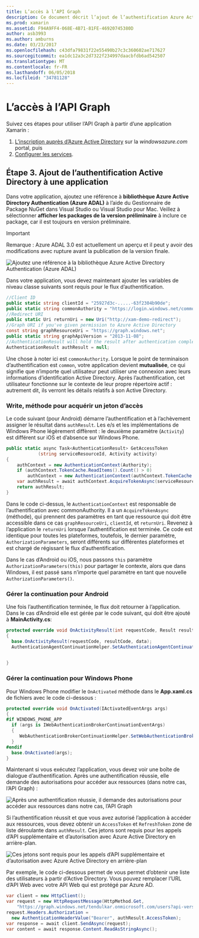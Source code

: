 ```yaml
---
title: L’accès à l’API Graph
description: Ce document décrit l’ajout de l’authentification Azure Active Directory à une application mobile développée avec Xamarin.
ms.prod: xamarin
ms.assetid: F94A9FF4-068E-4B71-81FE-46920745380D
author: asb3993
ms.author: amburns
ms.date: 03/23/2017
ms.openlocfilehash: c43dfa79831f22e55490b27c3c360602ae717627
ms.sourcegitcommit: ea1dc12a3c2d7322f234997daacbfdb6ad542507
ms.translationtype: MT
ms.contentlocale: fr-FR
ms.lasthandoff: 06/05/2018
ms.locfileid: "34781128"
---
```

# <a name="accessing-the-graph-api"></a>L’accès à l’API Graph

Suivez ces étapes pour utiliser l’API Graph à partir d’une application Xamarin :

1. [L’inscription auprès d’Azure Active Directory](~/cross-platform/data-cloud/active-directory/get-started/register.md) sur la *windowsazure.com* portal, puis
2. [Configurer les services](~/cross-platform/data-cloud/active-directory/get-started/configure.md).

## <a name="step-3-adding-active-directory-authentication-to-an-app"></a>Étape 3. Ajout de l’authentification Active Directory à une application

Dans votre application, ajoutez une référence à **bibliothèque Azure Active Directory Authentication (Azure ADAL)** à l’aide du Gestionnaire de Package NuGet dans Visual Studio ou Visual Studio pour Mac.
Veillez à sélectionner **afficher les packages de la version préliminaire** à inclure ce package, car il est toujours en version préliminaire.

> [!IMPORTANT]
> Remarque : Azure ADAL 3.0 est actuellement un aperçu et il peut y avoir des modifications avec rupture avant la publication de la version finale. 


![](graph-images/06.-adal-nuget-package.jpg "Ajoutez une référence à la bibliothèque Azure Active Directory Authentication (Azure ADAL)")

Dans votre application, vous devez maintenant ajouter les variables de niveau classe suivants sont requis pour le flux d’authentification.

```csharp
//Client ID
public static string clientId = "25927d3c-.....-63f2304b90de";
public static string commonAuthority = "https://login.windows.net/common"
//Redirect URI
public static Uri returnUri = new Uri("http://xam-demo-redirect");
//Graph URI if you've given permission to Azure Active Directory
const string graphResourceUri = "https://graph.windows.net";
public static string graphApiVersion = "2013-11-08";
//AuthenticationResult will hold the result after authentication completes
AuthenticationResult authResult = null;
```

Une chose à noter ici est `commonAuthority`. Lorsque le point de terminaison d’authentification est `common`, votre application devient **mutualisée**, ce qui signifie que n’importe quel utilisateur peut utiliser une connexion avec leurs informations d’identification Active Directory. Après l’authentification, cet utilisateur fonctionne sur le contexte de leur propre répertoire actif : autrement dit, ils verront les détails relatifs à son Active Directory.

### <a name="write-method-to-acquire-access-token"></a>Write, méthode pour acquérir un jeton d’accès

Le code suivant (pour Android) démarre l’authentification et à l’achèvement assigner le résultat dans `authResult`. Les e/s et les implémentations de Windows Phone légèrement diffèrent : le deuxième paramètre (`Activity`) est différent sur iOS et d’absence sur Windows Phone.

```csharp
public static async Task<AuthenticationResult> GetAccessToken
            (string serviceResourceId, Activity activity)
{
    authContext = new AuthenticationContext(Authority);
    if (authContext.TokenCache.ReadItems().Count() > 0)
        authContext = new AuthenticationContext(authContext.TokenCache.ReadItems().First().Authority);
    var authResult = await authContext.AcquireTokenAsync(serviceResourceId, clientId, returnUri, new AuthorizationParameters(activity));
    return authResult;
}  
```

Dans le code ci-dessus, le `AuthenticationContext` est responsable de l’authentification avec commonAuthority. Il a un `AcquireTokenAsync` (méthode), qui prennent des paramètres en tant que ressource qui doit être accessible dans ce cas `graphResourceUri`, `clientId`, et `returnUri`. Revenez à l’application le `returnUri` lorsque l’authentification est terminée. Ce code est identique pour toutes les plateformes, toutefois, le dernier paramètre, `AuthorizationParameters`, seront différents sur différentes plateformes et est chargé de régissant le flux d’authentification.

Dans le cas d’Android ou iOS, nous passons `this` paramètre `AuthorizationParameters(this)` pour partager le contexte, alors que dans Windows, il est passé sans n’importe quel paramètre en tant que nouvelle `AuthorizationParameters()`.

### <a name="handle-continuation-for-android"></a>Gérer la continuation pour Android

Une fois l’authentification terminée, le flux doit retourner à l’application. Dans le cas d’Android elle est gérée par le code suivant, qui doit être ajouté à **MainActivity.cs**:


```csharp
protected override void OnActivityResult(int requestCode, Result resultCode, Intent data)
{
  base.OnActivityResult(requestCode, resultCode, data);
  AuthenticationAgentContinuationHelper.SetAuthenticationAgentContinuationEventArgs(requestCode, resultCode, data);

    
}
```

### <a name="handle-continuation-for-windows-phone"></a>Gérer la continuation pour Windows Phone

Pour Windows Phone modifier le `OnActivated` méthode dans le **App.xaml.cs** de fichiers avec le code ci-dessous :

```csharp
protected override void OnActivated(IActivatedEventArgs args)
{
#if WINDOWS_PHONE_APP
  if (args is IWebAuthenticationBrokerContinuationEventArgs)
  {
     WebAuthenticationBrokerContinuationHelper.SetWebAuthenticationBrokerContinuationEventArgs(args as IWebAuthenticationBrokerContinuationEventArgs);
  }
#endif
  base.OnActivated(args);
}
```

Maintenant si vous exécutez l’application, vous devez voir une boîte de dialogue d’authentification.
Après une authentification réussie, elle demande des autorisations pour accéder aux ressources (dans notre cas, l’API Graph) :

![](graph-images/08.-authentication-flow.jpg "Après une authentification réussie, il demande des autorisations pour accéder aux ressources dans notre cas, l’API Graph")

Si l’authentification réussit et que vous avez autorisé l’application à accéder aux ressources, vous devez obtenir un `AccessToken` et `RefreshToken` zone de liste déroulante dans `authResult`. Ces jetons sont requis pour les appels d’API supplémentaire et d’autorisation avec Azure Active Directory en arrière-plan.

![](graph-images/07.-access-token-for-authentication.jpg "Ces jetons sont requis pour les appels d’API supplémentaire et d’autorisation avec Azure Active Directory en arrière-plan")

Par exemple, le code ci-dessous permet de vous permet d’obtenir une liste des utilisateurs à partir d’Active Directory. Vous pouvez remplacer l’URL d’API Web avec votre API Web qui est protégé par Azure AD.

```csharp
var client = new HttpClient();
var request = new HttpRequestMessage(HttpMethod.Get,
    "https://graph.windows.net/tendulkar.onmicrosoft.com/users?api-version=2013-04-05");
request.Headers.Authorization =
  new AuthenticationHeaderValue("Bearer", authResult.AccessToken);
var response = await client.SendAsync(request);
var content = await response.Content.ReadAsStringAsync();
```

